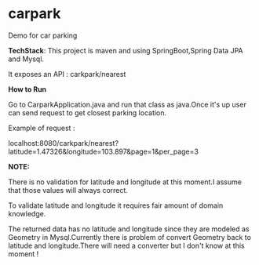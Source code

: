 # carpark
Demo for car parking

**TechStack**:
This project is maven and using SpringBoot,Spring Data JPA and Mysql.

It exposes an API : carkpark/nearest 

**How to Run**

Go to CarparkApplication.java and run that class as java.Once it's up user can send request to get closest parking location.

Example of request :

localhost:8080/carkpark/nearest?latitude=1.47326&longitude=103.897&page=1&per_page=3

**NOTE:**

There is no validation for latitude and longitude at this moment.I assume that those values will always correct.

To validate  latitude and longitude it requires fair amount of domain knowledge.

   The returned data has no latitude and longitude since they are modeled as Geometry in Mysql.Currently there is problem of convert Geometry back to latitude and longitude.There will need a converter but I don't know  at this moment !




